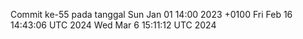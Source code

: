 Commit ke-55 pada tanggal Sun Jan 01 14:00 2023 +0100
Fri Feb 16 14:43:06 UTC 2024
Wed Mar  6 15:11:12 UTC 2024
